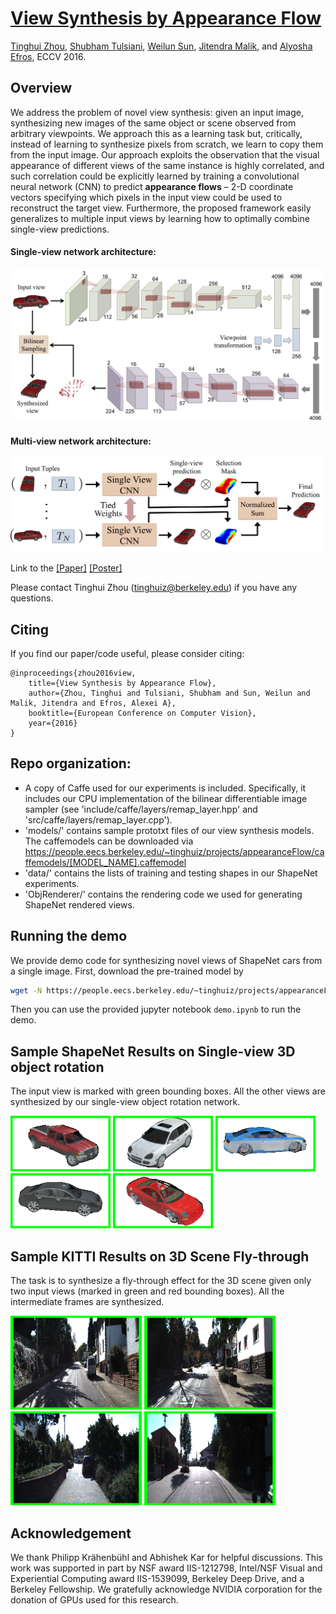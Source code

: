 # [View Synthesis by Appearance Flow](https://arxiv.org/abs/1605.03557)
[Tinghui Zhou](https://people.eecs.berkeley.edu/~tinghuiz/), [Shubham Tulsiani](https://people.eecs.berkeley.edu/~shubhtuls/), [Weilun Sun](http://sunweilun.github.io/), [Jitendra Malik](https://people.eecs.berkeley.edu/~malik/), and [Alyosha Efros](https://people.eecs.berkeley.edu/~efros/), ECCV 2016.

## Overview

We address the problem of novel view synthesis: given an input image, synthesizing new images of the same object or scene observed from arbitrary viewpoints. We approach this as a learning task but, critically, instead of learning to synthesize pixels from scratch, we learn to copy them from the input image. Our approach exploits the observation that the visual appearance of different views of the same instance is highly correlated, and such correlation could be explicitly learned by training a convolutional neural network (CNN) to predict **appearance flows** – 2-D coordinate vectors specifying which pixels in the input view could be used to reconstruct the target view. Furthermore, the proposed framework easily generalizes to multiple input views by learning how to optimally combine single-view predictions. 

#### Single-view network architecture:
<img src='webpage/single_net.png' width=500>

#### Multi-view network architecture:
<img src='webpage/multi_net.png' width=500>

Link to the [[Paper]](https://arxiv.org/abs/1605.03557) [[Poster]](https://people.eecs.berkeley.edu/~tinghuiz/projects/appearanceFlow/poster.pdf)

Please contact Tinghui Zhou (tinghuiz@berkeley.edu) if you have any questions.

## Citing

If you find our paper/code useful, please consider citing:

	@inproceedings{zhou2016view,
		title={View Synthesis by Appearance Flow},
		author={Zhou, Tinghui and Tulsiani, Shubham and Sun, Weilun and Malik, Jitendra and Efros, Alexei A},
		booktitle={European Conference on Computer Vision},
		year={2016}
	}

## Repo organization:

* A copy of Caffe used for our experiments is included. Specifically, it includes our CPU implementation of the bilinear differentiable image sampler (see 'include/caffe/layers/remap_layer.hpp' and 'src/caffe/layers/remap_layer.cpp').
* 'models/' contains sample prototxt files of our view synthesis models. The caffemodels can be downloaded via https://people.eecs.berkeley.edu/~tinghuiz/projects/appearanceFlow/caffemodels/[MODEL_NAME].caffemodel 
* 'data/' contains the lists of training and testing shapes in our ShapeNet experiments.
* 'ObjRenderer/' contains the rendering code we used for generating ShapeNet rendered views.

## Running the demo
We provide demo code for synthesizing novel views of ShapeNet cars from a single image. First, download the pre-trained model by
```bash
wget -N https://people.eecs.berkeley.edu/~tinghuiz/projects/appearanceFlow/caffemodels/car_single.caffemodel -O models/car_single/car_single.caffemodel
```
Then you can use the provided jupyter notebook `demo.ipynb` to run the demo.

## Sample ShapeNet Results on Single-view 3D object rotation
The input view is marked with green bounding boxes. All the other views are synthesized by our single-view object rotation network.

<img src='webpage/sample_results/car_single/01.gif' width="160"/> <img src='webpage/sample_results/car_single/02.gif' width="160"/> <img src='webpage/sample_results/car_single/03.gif' width="160"/> <img src='webpage/sample_results/car_single/04.gif' width="160"/> <img src='webpage/sample_results/car_single/05.gif' width="160"/>

## Sample KITTI Results on 3D Scene Fly-through
The task is to synthesize a fly-through effect for the 3D scene given only two input views (marked in green and red bounding boxes). All the intermediate frames are synthesized.

<img src='webpage/sample_results/kitti/01.gif' width="210" height="150"/> <img src='webpage/sample_results/kitti/02.gif' width="210" height="150"/> <img src='webpage/sample_results/kitti/03.gif' width="210" height="150"/> <img src='webpage/sample_results/kitti/04.gif' width="210" height="150"/>


## Acknowledgement

We thank Philipp Krähenbühl and Abhishek Kar for helpful discussions. This work was supported in part by NSF award IIS-1212798, Intel/NSF Visual and Experiential Computing award IIS-1539099, Berkeley Deep Drive,  and a Berkeley Fellowship. We gratefully acknowledge NVIDIA corporation for the donation of GPUs used for this research.
